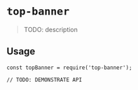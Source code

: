 # `top-banner`

> TODO: description

## Usage

```
const topBanner = require('top-banner');

// TODO: DEMONSTRATE API
```
